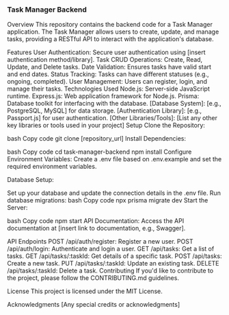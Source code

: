 ### Task Manager Backend
Overview
This repository contains the backend code for a Task Manager application. The Task Manager allows users to create, update, and manage tasks, providing a RESTful API to interact with the application's database.

Features
User Authentication: Secure user authentication using [insert authentication method/library].
Task CRUD Operations: Create, Read, Update, and Delete tasks.
Date Validation: Ensures tasks have valid start and end dates.
Status Tracking: Tasks can have different statuses (e.g., ongoing, completed).
User Management: Users can register, login, and manage their tasks.
Technologies Used
Node.js: Server-side JavaScript runtime.
Express.js: Web application framework for Node.js.
Prisma: Database toolkit for interfacing with the database.
[Database System]: [e.g., PostgreSQL, MySQL] for data storage.
[Authentication Library]: [e.g., Passport.js] for user authentication.
[Other Libraries/Tools]: [List any other key libraries or tools used in your project]
Setup
Clone the Repository:

bash
Copy code
git clone [repository_url]
Install Dependencies:

bash
Copy code
cd task-manager-backend
npm install
Configure Environment Variables:
Create a .env file based on .env.example and set the required environment variables.

Database Setup:

Set up your database and update the connection details in the .env file.
Run database migrations:
bash
Copy code
npx prisma migrate dev
Start the Server:

bash
Copy code
npm start
API Documentation:
Access the API documentation at [insert link to documentation, e.g., Swagger].

API Endpoints
POST /api/auth/register: Register a new user.
POST /api/auth/login: Authenticate and login a user.
GET /api/tasks: Get a list of tasks.
GET /api/tasks/:taskId: Get details of a specific task.
POST /api/tasks: Create a new task.
PUT /api/tasks/:taskId: Update an existing task.
DELETE /api/tasks/:taskId: Delete a task.
Contributing
If you'd like to contribute to the project, please follow the CONTRIBUTING.md guidelines.

License
This project is licensed under the MIT License.

Acknowledgments
[Any special credits or acknowledgments]
